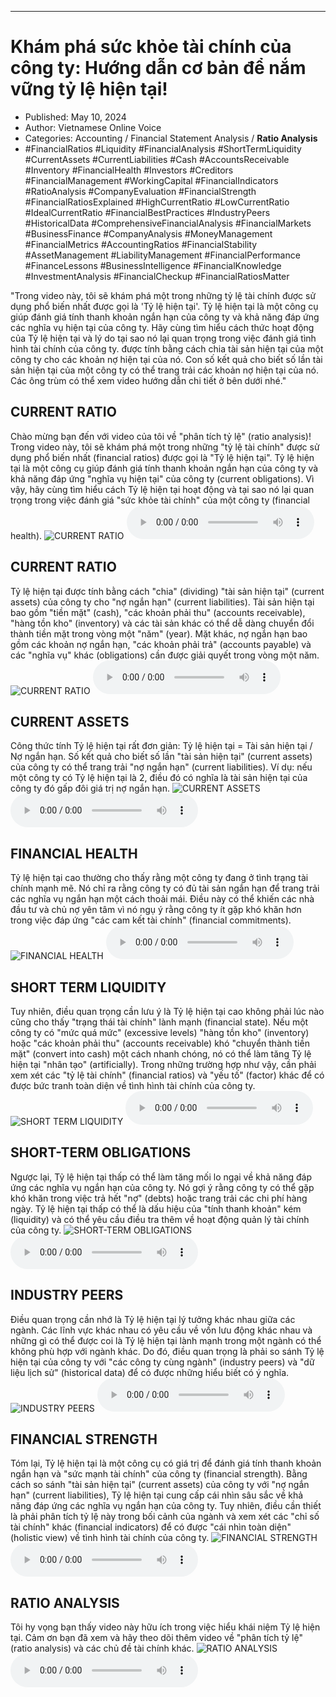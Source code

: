 
---

# Khám phá sức khỏe tài chính của công ty: Hướng dẫn cơ bản để nắm vững tỷ lệ hiện tại!

- Published: May 10, 2024
- Author: Vietnamese Online Voice
- Categories: Accounting / Financial Statement Analysis / **Ratio Analysis**
- #FinancialRatios #Liquidity #FinancialAnalysis #ShortTermLiquidity #CurrentAssets #CurrentLiabilities #Cash #AccountsReceivable #Inventory #FinancialHealth #Investors #Creditors #FinancialManagement #WorkingCapital #FinancialIndicators #RatioAnalysis #CompanyEvaluation #FinancialStrength #FinancialRatiosExplained #HighCurrentRatio #LowCurrentRatio #IdealCurrentRatio #FinancialBestPractices #IndustryPeers #HistoricalData #ComprehensiveFinancialAnalysis #FinancialMarkets #BusinessFinance #CompanyAnalysis #MoneyManagement #FinancialMetrics #AccountingRatios #FinancialStability #AssetManagement #LiabilityManagement #FinancialPerformance #FinanceLessons #BusinessIntelligence #FinancialKnowledge #InvestmentAnalysis #FinancialCheckup #FinancialRatiosMatter

"Trong video này, tôi sẽ khám phá một trong những tỷ lệ tài chính được sử dụng phổ biến nhất được gọi là 'Tỷ lệ hiện tại'. Tỷ lệ hiện tại là một công cụ giúp đánh giá tính thanh khoản ngắn hạn của công ty và khả năng đáp ứng các nghĩa vụ hiện tại của công ty. Hãy cùng tìm hiểu cách thức hoạt động của Tỷ lệ hiện tại và lý do tại sao nó lại quan trọng trong việc đánh giá tình hình tài chính của công ty. được tính bằng cách chia tài sản hiện tại của một công ty cho các khoản nợ hiện tại của nó. Con số kết quả cho biết số lần tài sản hiện tại của một công ty có thể trang trải các khoản nợ hiện tại của nó. Các ông trùm có thể xem video hướng dẫn chi tiết ở bên dưới nhé."


## CURRENT RATIO

Chào mừng bạn đến với video của tôi về "phân tích tỷ lệ" (ratio analysis)! Trong video này, tôi sẽ khám phá một trong những "tỷ lệ tài chính" được sử dụng phổ biến nhất (financial ratios) được gọi là "Tỷ lệ hiện tại". Tỷ lệ hiện tại là một công cụ giúp đánh giá tính thanh khoản ngắn hạn của công ty và khả năng đáp ứng "nghĩa vụ hiện tại" của công ty (current obligations). Vì vậy, hãy cùng tìm hiểu cách Tỷ lệ hiện tại hoạt động và tại sao nó lại quan trọng trong việc đánh giá "sức khỏe tài chính" của một công ty (financial health).
![CURRENT RATIO](https://http-archiver-apis-production-80.schnworks.com/storage/images/transitions/2024-05-10/transition-29633012926-Montserrat-ExtraBold-673AB7.jpg)
<audio controls>
    <source src="https://http-archiver-apis-production-80.schnworks.com/storage/storage/audio/file-9313856367.mp3" type="audio/mpeg">
</audio>



## CURRENT RATIO

Tỷ lệ hiện tại được tính bằng cách "chia" (dividing) "tài sản hiện tại" (current assets) của công ty cho "nợ ngắn hạn" (current liabilities). Tài sản hiện tại bao gồm "tiền mặt" (cash), "các khoản phải thu" (accounts receivable), "hàng tồn kho" (inventory) và các tài sản khác có thể dễ dàng chuyển đổi thành tiền mặt trong vòng một "năm" (year). Mặt khác, nợ ngắn hạn bao gồm các khoản nợ ngắn hạn, "các khoản phải trả" (accounts payable) và các "nghĩa vụ" khác (obligations) cần được giải quyết trong vòng một năm.
![CURRENT RATIO](https://http-archiver-apis-production-80.schnworks.com/storage/images/transitions/2024-05-10/transition--31095946485-Montserrat-SemiBold-004895.jpg)
<audio controls>
    <source src="https://http-archiver-apis-production-80.schnworks.com/storage/storage/audio/file-13698308956.mp3" type="audio/mpeg">
</audio>



## CURRENT ASSETS

Công thức tính Tỷ lệ hiện tại rất đơn giản: Tỷ lệ hiện tại = Tài sản hiện tại / Nợ ngắn hạn. Số kết quả cho biết số lần "tài sản hiện tại" (current assets) của công ty có thể trang trải "nợ ngắn hạn" (current liabilities). Ví dụ: nếu một công ty có Tỷ lệ hiện tại là 2, điều đó có nghĩa là tài sản hiện tại của công ty đó gấp đôi giá trị nợ ngắn hạn.
![CURRENT ASSETS](https://http-archiver-apis-production-80.schnworks.com/storage/images/transitions/2024-05-10/transition-272416325-Montserrat-Thin-673AB7.jpg)
<audio controls>
    <source src="https://http-archiver-apis-production-80.schnworks.com/storage/storage/audio/file-13715362852.mp3" type="audio/mpeg">
</audio>



## FINANCIAL HEALTH

Tỷ lệ hiện tại cao thường cho thấy rằng một công ty đang ở tình trạng tài chính mạnh mẽ. Nó chỉ ra rằng công ty có đủ tài sản ngắn hạn để trang trải các nghĩa vụ ngắn hạn một cách thoải mái. Điều này có thể khiến các nhà đầu tư và chủ nợ yên tâm vì nó ngụ ý rằng công ty ít gặp khó khăn hơn trong việc đáp ứng "các cam kết tài chính" (financial commitments).
![FINANCIAL HEALTH](https://http-archiver-apis-production-80.schnworks.com/storage/images/transitions/2024-05-10/transition-42213745964-Montserrat-Thin-4A148C.jpg)
<audio controls>
    <source src="https://http-archiver-apis-production-80.schnworks.com/storage/storage/audio/file-30743314658.mp3" type="audio/mpeg">
</audio>



## SHORT TERM LIQUIDITY

Tuy nhiên, điều quan trọng cần lưu ý là Tỷ lệ hiện tại cao không phải lúc nào cũng cho thấy "trạng thái tài chính" lành mạnh (financial state). Nếu một công ty có "mức quá mức" (excessive levels) "hàng tồn kho" (inventory) hoặc "các khoản phải thu" (accounts receivable) khó "chuyển thành tiền mặt" (convert into cash) một cách nhanh chóng, nó có thể làm tăng Tỷ lệ hiện tại "nhân tạo" (artificially). Trong những trường hợp như vậy, cần phải xem xét các "tỷ lệ tài chính" (financial ratios) và "yếu tố" (factor) khác để có được bức tranh toàn diện về tình hình tài chính của công ty.
![SHORT TERM LIQUIDITY](https://http-archiver-apis-production-80.schnworks.com/storage/images/transitions/2024-05-10/transition--42230244947-Montserrat-ExtraBold-7B1FA2.jpg)
<audio controls>
    <source src="https://http-archiver-apis-production-80.schnworks.com/storage/storage/audio/file-8739394026.mp3" type="audio/mpeg">
</audio>



## SHORT-TERM OBLIGATIONS

Ngược lại, Tỷ lệ hiện tại thấp có thể làm tăng mối lo ngại về khả năng đáp ứng các nghĩa vụ ngắn hạn của công ty. Nó gợi ý rằng công ty có thể gặp khó khăn trong việc trả hết "nợ" (debts) hoặc trang trải các chi phí hàng ngày. Tỷ lệ hiện tại thấp có thể là dấu hiệu của "tính thanh khoản" kém (liquidity) và có thể yêu cầu điều tra thêm về hoạt động quản lý tài chính của công ty.
![SHORT-TERM OBLIGATIONS](https://http-archiver-apis-production-80.schnworks.com/storage/images/transitions/2024-05-10/transition--22877002094-Montserrat-ExtraBold-512DA8.jpg)
<audio controls>
    <source src="https://http-archiver-apis-production-80.schnworks.com/storage/storage/audio/file-1265455987.mp3" type="audio/mpeg">
</audio>



## INDUSTRY PEERS

Điều quan trọng cần nhớ là Tỷ lệ hiện tại lý tưởng khác nhau giữa các ngành. Các lĩnh vực khác nhau có yêu cầu về vốn lưu động khác nhau và những gì có thể được coi là Tỷ lệ hiện tại lành mạnh trong một ngành có thể không phù hợp với ngành khác. Do đó, điều quan trọng là phải so sánh Tỷ lệ hiện tại của công ty với "các công ty cùng ngành" (industry peers) và "dữ liệu lịch sử" (historical data) để có được những hiểu biết có ý nghĩa.
![INDUSTRY PEERS](https://http-archiver-apis-production-80.schnworks.com/storage/images/transitions/2024-05-10/transition--4480979595-Montserrat-SemiBold-673AB7.jpg)
<audio controls>
    <source src="https://http-archiver-apis-production-80.schnworks.com/storage/storage/audio/file-7309985005.mp3" type="audio/mpeg">
</audio>



## FINANCIAL STRENGTH

Tóm lại, Tỷ lệ hiện tại là một công cụ có giá trị để đánh giá tính thanh khoản ngắn hạn và "sức mạnh tài chính" của công ty (financial strength). Bằng cách so sánh "tài sản hiện tại" (current assets) của công ty với "nợ ngắn hạn" (current liabilities), Tỷ lệ hiện tại cung cấp cái nhìn sâu sắc về khả năng đáp ứng các nghĩa vụ ngắn hạn của công ty. Tuy nhiên, điều cần thiết là phải phân tích tỷ lệ này trong bối cảnh của ngành và xem xét các "chỉ số tài chính" khác (financial indicators) để có được "cái nhìn toàn diện" (holistic view) về tình hình tài chính của công ty.
![FINANCIAL STRENGTH](https://http-archiver-apis-production-80.schnworks.com/storage/images/transitions/2024-05-10/transition-18314373762-Montserrat-Regular-673AB7.jpg)
<audio controls>
    <source src="https://http-archiver-apis-production-80.schnworks.com/storage/storage/audio/file-21944550779.mp3" type="audio/mpeg">
</audio>



## RATIO ANALYSIS

Tôi hy vọng bạn thấy video này hữu ích trong việc hiểu khái niệm Tỷ lệ hiện tại. Cảm ơn bạn đã xem và hãy theo dõi thêm video về "phân tích tỷ lệ" (ratio analysis) và các chủ đề tài chính khác.
![RATIO ANALYSIS](https://http-archiver-apis-production-80.schnworks.com/storage/images/transitions/2024-05-10/transition-7522605439-Montserrat-Bold-7B1FA2.jpg)
<audio controls>
    <source src="https://http-archiver-apis-production-80.schnworks.com/storage/storage/audio/file-8179872295.mp3" type="audio/mpeg">
</audio>

